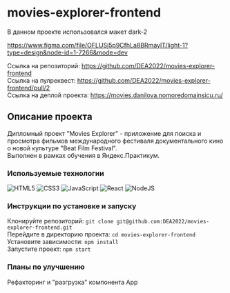 # movies-explorer-frontend

В данном проекте использовался макет dark-2

https://www.figma.com/file/OFLUSj5p9CfhLa8BRmaylT/light-1?type=design&node-id=1-7266&mode=dev

Ссылка на репозиторий: https://github.com/DEA2022/movies-explorer-frontend<br>
Ссылка на пулреквест: https://github.com/DEA2022/movies-explorer-frontend/pull/2<br>
Ссылка на деплой проекта: https://movies.danilova.nomoredomainsicu.ru/<br>

## Описание проекта
Дипломный проект "Movies Explorer" - приложение для поиска и просмотра фильмов международного фестиваля документального кино о новой культуре "Beat Film Festival".<br>
Выполнен в рамках обучения в Яндекс.Практикум.

### Используемые технологии
![HTML5](https://img.shields.io/badge/html5-%23E34F26.svg?style=for-the-badge&logo=html5&logoColor=white)
![CSS3](https://img.shields.io/badge/css3-%231572B6.svg?style=for-the-badge&logo=css3&logoColor=white)
![JavaScript](https://img.shields.io/badge/javascript-%23323330.svg?style=for-the-badge&logo=javascript&logoColor=%23F7DF1E)
![React](https://img.shields.io/badge/react-%2320232a.svg?style=for-the-badge&logo=react&logoColor=%2361DAFB)
![NodeJS](https://img.shields.io/badge/node.js-6DA55F?style=for-the-badge&logo=node.js&logoColor=white)

### Инструкции по установке и запуску
Клонируйте репозиторий: `git clone git@github.com:DEA2022/movies-explorer-frontend.git`  
Перейдите в директорию проекта: `cd movies-explorer-frontend`  
Установите зависимости: `npm install`  
Запустите проект: `npm start`

### Планы по улучшению 
Рефакторинг и "разгрузка" компонента App  
